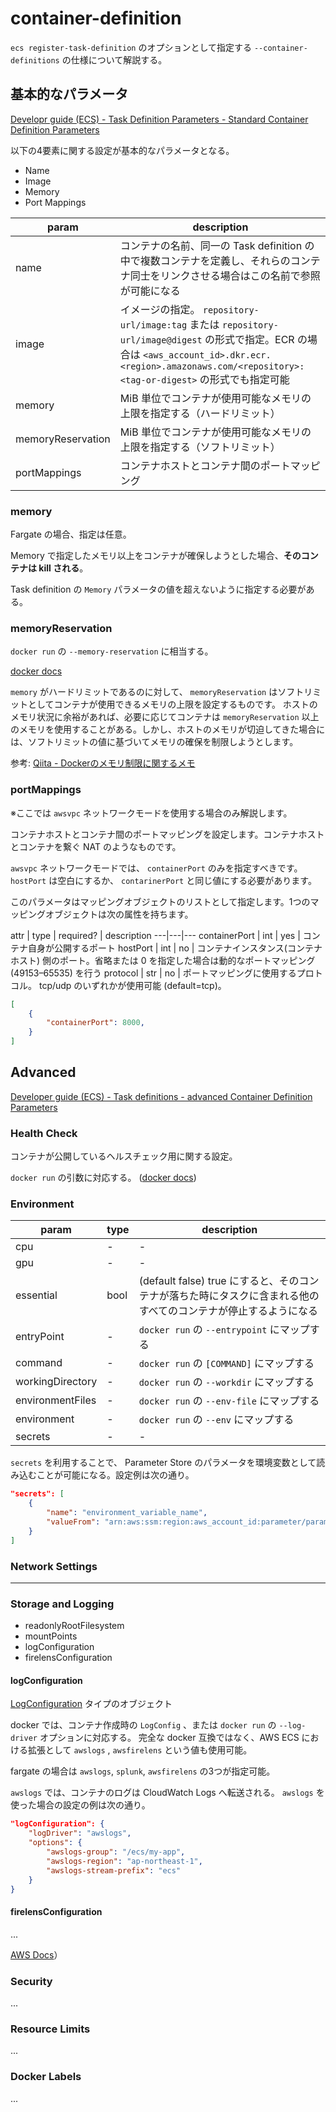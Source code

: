 # container-definition

`ecs register-task-definition` のオプションとして指定する `--container-definitions` の仕様について解説する。

## 基本的なパラメータ

[Developr guide (ECS) - Task Definition Parameters - Standard Container Definition Parameters](https://docs.aws.amazon.com/AmazonECS/latest/developerguide/task_definition_parameters.html#standard_container_definition_params)

以下の4要素に関する設定が基本的なパラメータとなる。

- Name
- Image
- Memory
- Port Mappings

param | description
---|---
name | コンテナの名前、同一の Task definition の中で複数コンテナを定義し、それらのコンテナ同士をリンクさせる場合はこの名前で参照が可能になる
image | イメージの指定。 `repository-url/image:tag` または `repository-url/image@digest` の形式で指定。ECR の場合は `<aws_account_id>.dkr.ecr.<region>.amazonaws.com/<repository>:<tag-or-digest>` の形式でも指定可能
memory | MiB 単位でコンテナが使用可能なメモリの上限を指定する（ハードリミット）
memoryReservation | MiB 単位でコンテナが使用可能なメモリの上限を指定する（ソフトリミット）
portMappings | コンテナホストとコンテナ間のポートマッピング

### memory

Fargate の場合、指定は任意。

Memory で指定したメモリ以上をコンテナが確保しようとした場合、**そのコンテナは kill される**。

Task definition の `Memory` パラメータの値を超えないように指定する必要がある。

### memoryReservation

`docker run` の `--memory-reservation` に相当する。

[docker docs](https://docs.docker.com/engine/reference/run/#runtime-constraints-on-resources)

`memory` がハードリミットであるのに対して、 `memoryReservation` はソフトリミットとしてコンテナが使用できるメモリの上限を設定するものです。
ホストのメモリ状況に余裕があれば、必要に応じてコンテナは `memoryReservation` 以上のメモリを使用することがある。しかし、ホストのメモリが切迫してきた場合には、ソフトリミットの値に基づいてメモリの確保を制限しようとします。

参考: [Qiita - Dockerのメモリ制限に関するメモ](https://qiita.com/irotoris/items/944aba5e448a8e723ff6#--memory-reservation)

### portMappings

※ここでは `awsvpc` ネットワークモードを使用する場合のみ解説します。

コンテナホストとコンテナ間のポートマッピングを設定します。コンテナホストとコンテナを繋ぐ NAT のようなものです。

`awsvpc` ネットワークモードでは、 `containerPort` のみを指定すべきです。
`hostPort` は空白にするか、 `contarinerPort` と同じ値にする必要があります。

このパラメータはマッピングオブジェクトのリストとして指定します。1つのマッピングオブジェクトは次の属性を持ちます。

attr | type | required? | description
---|---|---
containerPort | int | yes | コンテナ自身が公開するポート
hostPort | int | no | コンテナインスタンス(コンテナホスト) 側のポート。省略または 0 を指定した場合は動的なポートマッピング (49153–65535) を行う
protocol | str | no | ポートマッピングに使用するプロトコル。 tcp/udp のいずれかが使用可能 (default=tcp)。

```json
[
    {
        "containerPort": 8000,
    }
]
```

## Advanced

[Developer guide (ECS) - Task definitions - advanced Container Definition Parameters](https://docs.aws.amazon.com/AmazonECS/latest/developerguide/task_definition_parameters.html#advanced_container_definition_params)


### Health Check

コンテナが公開しているヘルスチェック用に関する設定。

`docker run` の引数に対応する。 ([docker docs](https://docs.docker.com/engine/reference/run/#healthcheck))

### Environment

param | type | description
---|---|---
cpu | - | -
gpu | - | -
essential | bool | (default false) true にすると、そのコンテナが落ちた時にタスクに含まれる他のすべてのコンテナが停止するようになる 
entryPoint | - | `docker run` の `--entrypoint` にマップする
command | - | `docker run` の `[COMMAND]` にマップする
workingDirectory | - | `docker run` の `--workdir` にマップする
environmentFiles | - | `docker run` の `--env-file` にマップする
environment | - | `docker run` の `--env` にマップする
secrets | - | -

`secrets` を利用することで、 Parameter Store のパラメータを環境変数として読み込むことが可能になる。設定例は次の通り。

```json
"secrets": [
    {
        "name": "environment_variable_name",
        "valueFrom": "arn:aws:ssm:region:aws_account_id:parameter/parameter_name"
    }
]
```

### Network Settings

---

### Storage and Logging

- readonlyRootFilesystem
- mountPoints
- logConfiguration
- firelensConfiguration

#### logConfiguration

[LogConfiguration](https://docs.aws.amazon.com/AmazonECS/latest/APIReference/API_LogConfiguration.html) タイプのオブジェクト

docker では、コンテナ作成時の `LogConfig` 、または `docker run` の `--log-driver` オプションに対応する。
完全な docker 互換ではなく、AWS ECS における拡張として `awslogs` , `awsfirelens` という値も使用可能。

fargate の場合は `awslogs`, `splunk`, `awsfirelens` の3つが指定可能。

`awslogs` では、コンテナのログは CloudWatch Logs へ転送される。 `awslogs` を使った場合の設定の例は次の通り。

```json
"logConfiguration": {
    "logDriver": "awslogs",
    "options": {
        "awslogs-group": "/ecs/my-app",
        "awslogs-region": "ap-northeast-1",
        "awslogs-stream-prefix": "ecs"
    }
}
```


#### firelensConfiguration

...

[AWS Docs](https://docs.aws.amazon.com/AmazonECS/latest/developerguide/using_firelens.html)）

### Security

...

### Resource Limits

...

### Docker Labels

...
